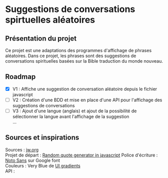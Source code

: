 # **Suggestions de conversations spirtuelles aléatoires**

## **Présentation du projet**

Ce projet est une adaptations des programmes d'affichage de phrases aléatoires. Dans ce projet, les phrases sont des suggestions de conversations spirituelles basées sur la Bible traduction du monde nouveau.

## Roadmap

- [x] V1 : Affiche une suggestion de conversation aléatoire depuis le fichier javascript
- [ ] V2 : Création d'une BDD et mise en place d'une API pour l'affichage des suggestions de conversations
- [ ] V3 : Ajout d'une langue (anglais) et ajout de la possibilité de sélectionner la langue avant l'affichage de la suggestion  
      ...

## Sources et inspirations

Sources : [jw.org](https://jw.org)  
Projet de départ : [Random quote generator in javascript](https://www.youtube.com/watch?v=NmstSmMykqc)
Police d'écriture : [Noto Sans](https://fonts.google.com/share?selection.family=Noto%20Sans) sur Google font  
Couleurs : Very Blue de [UI gradients](https://uigradients.com/#VeryBlue)  
API :
